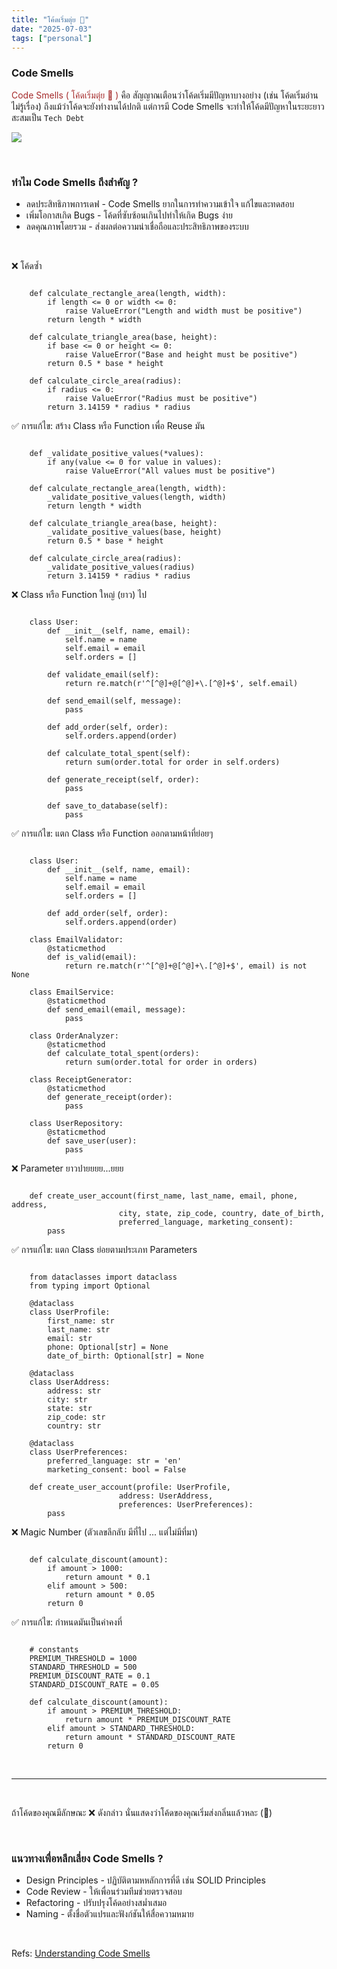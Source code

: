 ```yaml
---
title: "โค้ดเริ่มตุ่ย 💩"
date: "2025-07-03"
tags: ["personal"]
---
```


### Code Smells

<span style="color:brown">Code Smells ( โค้ดเริ่มตุ่ย 💩 )</span> คือ 
สัญญาณเตือนว่าโค้ดเริ่มมีปัญหาบางอย่าง (เช่น โค้ดเริ่มอ่านไม่รู้เรื่อง) ถึงแม้ว่าโค้ดจะยังทำงานได้ปกติ แต่การมี Code Smells จะทำให้โค้ดมีปัญหาในระยะยาว สะสมเป็น ```Tech Debt```

![](https://previews.dropbox.com/p/thumb/ACr9_TTpRc8ku5pzqpTIwWTR1VQA_zNalDPZJN-2gLrwtm_x_Rj499zMrq5CaFTzqzw3bxef0vfACywLR5oyGUDTtUAG6BItyABXjz_KFxMej2y6If5ZQqTdNc-KyXxjPNN87uGU7VUWsnexmVHuH75I3KaQyBeJyqBXy_dI1Ufbedkvv0NPGiDAQ9VL2pqKvdXZcF_RHletei5KTYLoc8YsdMgwyCECZrG2_N4Z2z4WhYkH3N-HkM3rWx_wJCR7D_L0Qj5kbW1HcUR8sXNxy_ubR6nNocTizZc9i1h2RfsXBnLB96KkJEJaG37Jlif3pvXDevbXJ9J3c-EOZ9L8EddU/p.png?is_prewarmed=true)

&nbsp;

### ทำไม Code Smells ถึงสำคัญ ?
* ลดประสิทธิภาพการเดฟ - Code Smells ยากในการทำความเข้าใจ แก้ไขและทดสอบ
* เพิ่มโอกาสเกิด Bugs - โค้ดที่ซับซ้อนเกินไปทำให้เกิด Bugs ง่าย
* ลดคุณภาพโดยรวม - ส่งผลต่อความน่าเชื่อถือและประสิทธิภาพของระบบ

&nbsp;

❌ โค้ดซ้ำ

```

    def calculate_rectangle_area(length, width):
        if length <= 0 or width <= 0:
            raise ValueError("Length and width must be positive")
        return length * width

    def calculate_triangle_area(base, height):
        if base <= 0 or height <= 0:
            raise ValueError("Base and height must be positive")
        return 0.5 * base * height

    def calculate_circle_area(radius):
        if radius <= 0:
            raise ValueError("Radius must be positive")
        return 3.14159 * radius * radius
```

✅ การแก้ไข: สร้าง Class หรือ Function เพื่อ Reuse มัน

```

    def _validate_positive_values(*values):
        if any(value <= 0 for value in values):
            raise ValueError("All values must be positive")

    def calculate_rectangle_area(length, width):
        _validate_positive_values(length, width)
        return length * width

    def calculate_triangle_area(base, height):
        _validate_positive_values(base, height)
        return 0.5 * base * height

    def calculate_circle_area(radius):
        _validate_positive_values(radius)
        return 3.14159 * radius * radius
```

❌ Class หรือ Function ใหญ่ (ยาว) ไป

```

    class User:
        def __init__(self, name, email):
            self.name = name
            self.email = email
            self.orders = []
        
        def validate_email(self):
            return re.match(r'^[^@]+@[^@]+\.[^@]+$', self.email)
        
        def send_email(self, message):
            pass
        
        def add_order(self, order):
            self.orders.append(order)
        
        def calculate_total_spent(self):
            return sum(order.total for order in self.orders)
        
        def generate_receipt(self, order):
            pass
        
        def save_to_database(self):
            pass
```

✅ การแก้ไข: แตก Class หรือ Function ออกตามหน้าที่ย่อยๆ

```

    class User:
        def __init__(self, name, email):
            self.name = name
            self.email = email
            self.orders = []
        
        def add_order(self, order):
            self.orders.append(order)

    class EmailValidator:
        @staticmethod
        def is_valid(email):
            return re.match(r'^[^@]+@[^@]+\.[^@]+$', email) is not None

    class EmailService:
        @staticmethod
        def send_email(email, message):
            pass

    class OrderAnalyzer:
        @staticmethod
        def calculate_total_spent(orders):
            return sum(order.total for order in orders)

    class ReceiptGenerator:
        @staticmethod
        def generate_receipt(order):
            pass

    class UserRepository:
        @staticmethod
        def save_user(user):
            pass
```

❌ Parameter ยาวปายยยย...ยยย

```

    def create_user_account(first_name, last_name, email, phone, address, 
                        city, state, zip_code, country, date_of_birth, 
                        preferred_language, marketing_consent):
        pass
```

✅ การแก้ไข: แตก Class ย่อยตามประเภท Parameters

```

    from dataclasses import dataclass
    from typing import Optional

    @dataclass
    class UserProfile:
        first_name: str
        last_name: str
        email: str
        phone: Optional[str] = None
        date_of_birth: Optional[str] = None

    @dataclass
    class UserAddress:
        address: str
        city: str
        state: str
        zip_code: str
        country: str

    @dataclass
    class UserPreferences:
        preferred_language: str = 'en'
        marketing_consent: bool = False

    def create_user_account(profile: UserProfile, 
                        address: UserAddress, 
                        preferences: UserPreferences):
        pass
```

❌ Magic Number (ตัวเลขลึกลับ มีที่ไป ... แต่ไม่มีที่มา)

```

    def calculate_discount(amount):
        if amount > 1000:
            return amount * 0.1
        elif amount > 500:
            return amount * 0.05
        return 0
```

✅ การแก้ไข: กำหนดมันเป็นค่าคงที่

```

    # constants
    PREMIUM_THRESHOLD = 1000
    STANDARD_THRESHOLD = 500
    PREMIUM_DISCOUNT_RATE = 0.1
    STANDARD_DISCOUNT_RATE = 0.05

    def calculate_discount(amount):
        if amount > PREMIUM_THRESHOLD:
            return amount * PREMIUM_DISCOUNT_RATE
        elif amount > STANDARD_THRESHOLD:
            return amount * STANDARD_DISCOUNT_RATE
        return 0
```
&nbsp;

---

&nbsp;

ถ้าโค้ดของคุณมีลักษณะ ❌ ดังกล่าว นั่นแสดงว่าโค้ดของคุณเริ่มส่งกลิ่นแล้วหละ (💩)

&nbsp;

### แนวทางเพื่อหลีกเลี่ยง Code Smells ?

* Design Principles - ปฏิบัติตามหหลักการที่ดี เช่น SOLID Principles
* Code Review - ให้เพื่อนร่วมทีมช่วยตรวจสอบ
* Refactoring - ปรับปรุงโค้ดอย่างสม่ำเสมอ
* Naming - ตั้งชื่อตัวแปรและฟังก์ชันให้สื่อความหมาย

&nbsp;

Refs: [Understanding Code Smells](https://www.linkedin.com/pulse/understanding-code-smells-what-why-matter-how-fix-them-savchenko-tevsf/)